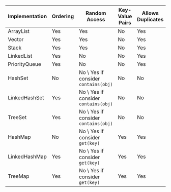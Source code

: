 Implementation | Ordering | Random Access | Key-Value Pairs | Allows Duplicates | Allows Null Values | Thread Safe | Blocking Operations
-------------- | -------- | ------------- | --------------- | ----------------- | ------------------ | ----------- | -------------------
ArrayList | Yes | Yes | No | Yes | Yes | No | No
Vector | Yes | Yes | No | Yes | Yes | Yes | Yes
Stack | Yes | Yes | No | Yes | Yes | Yes | Yes
LinkedList | Yes | No | No | Yes | Yes | No | No
PriorityQueue | Yes | No | No | Yes | No | No | No
HashSet | No | No \ Yes if consider `contains(obj)` | No | No | Yes | No | No
LinkedHashSet | Yes | No \ Yes if consider `contains(obj)` | No | No | Yes | No | No
TreeSet | Yes | No \ Yes if consider `contains(obj)` | No | No | No | No | No
HashMap | No | No \ Yes if consider `get(key)` | Yes | Yes | Yes | No | No
LinkedHashMap | Yes | No \ Yes if consider `get(key)` | Yes | Yes | Yes | No | No
TreeMap | Yes | No \ Yes if consider `get(key)` | Yes | Yes | Yes | No | No
